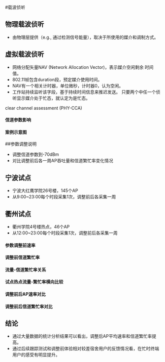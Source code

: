 #载波侦听
##	物理载波侦听
- 由物理层提供（e.g., 通过检测信号能量），取决于所使用的媒介和调制方式。

##  虚拟载波侦听
-  网络分配矢量NAV (Network Allocation Vector)，表示媒介空闲剩余
时间值。
-  802.11帧包含duration段，预定媒介使用时间。
-  NAV有一个相关计时器，单位微秒，计时器0，认为空闲。
-  工作站持续监听该字段，基于持续时间信息来推迟发送。
只要两个中任一个侦听显示媒介处于忙态，就认定为是忙态。

clear channel assessment (PHY-CCA)
 
 
#### 信道参数影响
 
 
#### 案例示意图
 
 
##参数调整说明
-	调整信道参数到-70dBm
-	对比调整前后各一周AP吞吐量和信道繁忙率变化情况

##	宁波试点
- 宁波大红鹰学院26号楼，145个AP
- 从9:00~23:00每个时段采集1次，调整前后各采集一周
##	衢州试点
- 衢州学院4号楼热点，46个AP
- 从12:00~23:00每个时段采集1次，调整前后各采集一周
 
#### 参数调整前速率
 
 
#### 调整前信道繁忙率
 
 
#### 流量-信道繁忙率关系
 
 
#### 试点热点流量-繁忙率横向比较
 
 
#### 调整前后AP速率对比
 
 
#### 调整前后信道繁忙率对比
 
## 结论
-	通过大量数据的统计分析结果可以看出，调整后AP平均速率和信道繁忙率提高。
-	通过后续跟踪测试和调整前体验相对较差宿舍用户的反馈情况看，在忙时终端用户的感受有明显提升。
